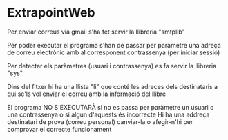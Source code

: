 # ExtrapointWeb
Per enviar correus via gmail s'ha fet servir la llibreria "smtplib" 

Per poder executar el programa s'han de passar per paràmetre una adreça de correu electrònic amb al corresponent contrassenya (per iniciar sessió)

Per detectar els paràmetres (usuari i contrassenya) es fa servir la llibreria "sys"

Dins del fitxer hi ha una llista "li" que conté les adreces dels destinataris a qui se'ls vol enviar el correu amb la informació del llibre

El programa NO S'EXECUTARÀ si no es passa per paràmetre un usuari o una contrassenya o si algun d'aquests és incorrecte
Hi ha una addreça destinatari de prova (correu personal) canviar-la o afegir-n'hi per comprovar el correcte funcionament
